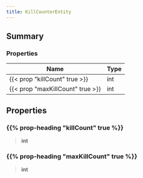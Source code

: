 ```yaml
---
title: KillCounterEntity
---
```


## Summary

### Properties

| Name | Type |
| ---- | ---- |
| {{< prop "killCount" true >}} | int |
| {{< prop "maxKillCount" true >}} | int |

## Properties

### {{% prop-heading "killCount" true %}}

> **int**

### {{% prop-heading "maxKillCount" true %}}

> **int**

